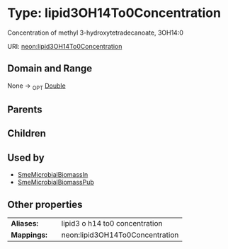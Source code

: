 
# Type: lipid3OH14To0Concentration


Concentration of methyl 3-hydroxytetradecanoate, 3OH14:0

URI: [neon:lipid3OH14To0Concentration](https://data.neonscience.org/lipid3OH14To0Concentration)


## Domain and Range

None ->  <sub>OPT</sub> [Double](types/Double.md)

## Parents


## Children


## Used by

 * [SmeMicrobialBiomassIn](SmeMicrobialBiomassIn.md)
 * [SmeMicrobialBiomassPub](SmeMicrobialBiomassPub.md)

## Other properties

|  |  |  |
| --- | --- | --- |
| **Aliases:** | | lipid3 o h14 to0 concentration |
| **Mappings:** | | neon:lipid3OH14To0Concentration |

